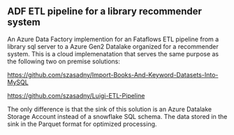 ## ADF ETL pipeline for a library recommender system

An Azure Data Factory implemention for an Fataflows ETL pipeline from a library sql server to a Azure Gen2 Datalake organized for a recommender system. This is a cloud implemenatation that serves the same purpose as the following two on premise solutions:

https://github.com/szasadny/Import-Books-And-Keyword-Datasets-Into-MySQL

https://github.com/szasadny/Luigi-ETL-Pipeline

The only difference is that the sink of this solution is an Azure Datalake Storage Account instead of a snowflake SQL schema. The data stored in the sink in the Parquet format for optimized processing.
